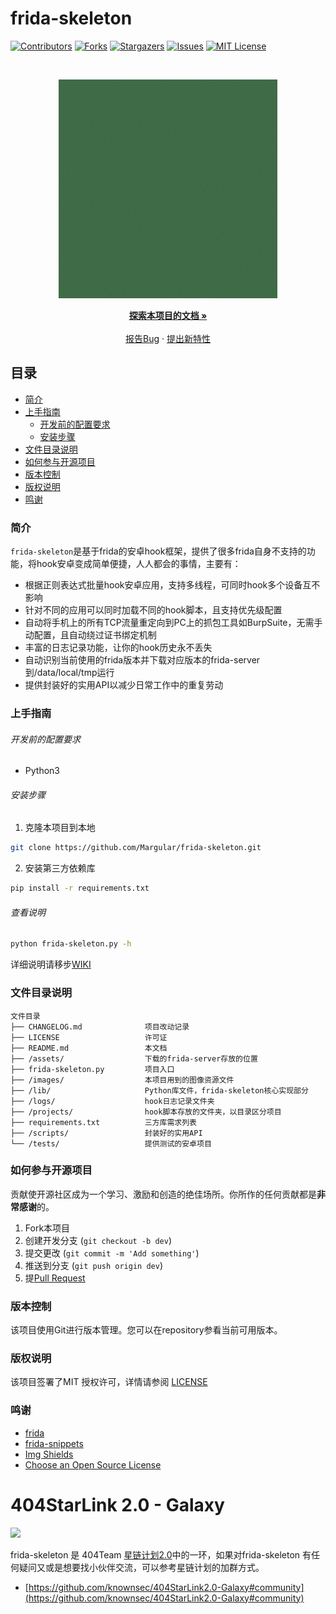 

# frida-skeleton

<!-- PROJECT SHIELDS -->

[![Contributors][contributors-shield]][contributors-url]
[![Forks][forks-shield]][forks-url]
[![Stargazers][stars-shield]][stars-url]
[![Issues][issues-shield]][issues-url]
[![MIT License][license-shield]][license-url]

<!-- PROJECT LOGO -->
<br />

<p align="center">
  <a href="https://github.com/Margular/frida-skeleton/">
    <img src="images/logo.gif" alt="Logo" width="350" height="350">
  </a>
  <p align="center">
    <a href="https://github.com/Margular/frida-skeleton/wiki"><strong>探索本项目的文档 »</strong></a>
    <br />
    <br />
    <a href="https://github.com/Margular/frida-skeleton/issues">报告Bug</a>
    ·
    <a href="https://github.com/Margular/frida-skeleton/issues">提出新特性</a>
  </p>

</p>

## 目录

- [简介](#简介)
- [上手指南](#上手指南)
  - [开发前的配置要求](#开发前的配置要求)
  - [安装步骤](#安装步骤)
- [文件目录说明](#文件目录说明)
- [如何参与开源项目](#如何参与开源项目)
- [版本控制](#版本控制)
- [版权说明](#版权说明)
- [鸣谢](#鸣谢)

### 简介

`frida-skeleton`是基于frida的安卓hook框架，提供了很多frida自身不支持的功能，将hook安卓变成简单便捷，人人都会的事情，主要有：

- 根据正则表达式批量hook安卓应用，支持多线程，可同时hook多个设备互不影响
- 针对不同的应用可以同时加载不同的hook脚本，且支持优先级配置
- 自动将手机上的所有TCP流量重定向到PC上的抓包工具如BurpSuite，无需手动配置，且自动绕过证书绑定机制
- 丰富的日志记录功能，让你的hook历史永不丢失
- 自动识别当前使用的frida版本并下载对应版本的frida-server到/data/local/tmp运行
- 提供封装好的实用API以减少日常工作中的重复劳动

### 上手指南

###### 开发前的配置要求

- Python3

###### 安装步骤

1. 克隆本项目到本地

```sh
git clone https://github.com/Margular/frida-skeleton.git
```

2. 安装第三方依赖库

```sh
pip install -r requirements.txt
```

###### 查看说明

```sh
python frida-skeleton.py -h
```

详细说明请移步[WIKI](https://github.com/Margular/frida-skeleton/wiki)

### 文件目录说明

```
文件目录 
├── CHANGELOG.md              项目改动记录
├── LICENSE                   许可证
├── README.md                 本文档
├── /assets/                  下载的frida-server存放的位置
├── frida-skeleton.py         项目入口
├── /images/                  本项目用到的图像资源文件
├── /lib/                     Python库文件，frida-skeleton核心实现部分
├── /logs/                    hook日志记录文件夹
├── /projects/                hook脚本存放的文件夹，以目录区分项目
├── requirements.txt          三方库需求列表
├── /scripts/                 封装好的实用API
└── /tests/                   提供测试的安卓项目
```

### 如何参与开源项目

贡献使开源社区成为一个学习、激励和创造的绝佳场所。你所作的任何贡献都是**非常感谢**的。


1. Fork本项目
2. 创建开发分支 (`git checkout -b dev`)
3. 提交更改 (`git commit -m 'Add something'`)
4. 推送到分支 (`git push origin dev`)
5. 提[Pull Request](https://github.com/Margular/frida-skeleton/compare)

### 版本控制

该项目使用Git进行版本管理。您可以在repository参看当前可用版本。

### 版权说明

该项目签署了MIT 授权许可，详情请参阅 [LICENSE](https://github.com/Margular/frida-skeleton/blob/master/LICENSE)

### 鸣谢

- [frida](https://frida.re/)
- [frida-snippets](https://github.com/iddoeldor/frida-snippets)
- [Img Shields](https://shields.io)
- [Choose an Open Source License](https://choosealicense.com)

<!-- links -->

[contributors-shield]: https://img.shields.io/github/contributors/Margular/frida-skeleton.svg?style=flat-square
[contributors-url]: https://github.com/Margular/frida-skeleton/graphs/contributors
[forks-shield]: https://img.shields.io/github/forks/Margular/frida-skeleton.svg?style=flat-square
[forks-url]: https://github.com/Margular/frida-skeleton/network/members
[stars-shield]: https://img.shields.io/github/stars/Margular/frida-skeleton.svg?style=flat-square
[stars-url]: https://github.com/Margular/frida-skeleton/stargazers
[issues-shield]: https://img.shields.io/github/issues/Margular/frida-skeleton.svg?style=flat-square
[issues-url]: https://img.shields.io/github/issues/Margular/frida-skeleton.svg
[license-shield]: https://img.shields.io/github/license/Margular/frida-skeleton.svg?style=flat-square
[license-url]: https://github.com/Margular/frida-skeleton/blob/master/LICENSE

# 404StarLink 2.0 - Galaxy
![](https://github.com/knownsec/404StarLink-Project/raw/master/logo.png)

frida-skeleton  是 404Team [星链计划2.0](https://github.com/knownsec/404StarLink2.0-Galaxy)中的一环，如果对frida-skeleton 有任何疑问又或是想要找小伙伴交流，可以参考星链计划的加群方式。

- [https://github.com/knownsec/404StarLink2.0-Galaxy#community](https://github.com/knownsec/404StarLink2.0-Galaxy#community)


